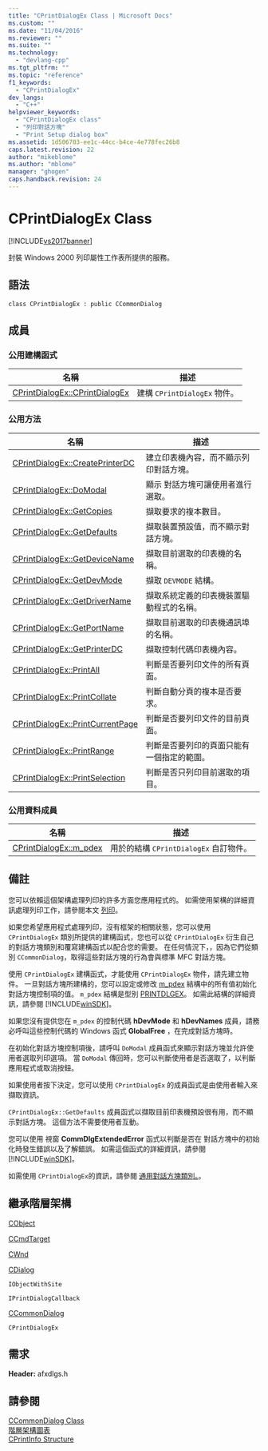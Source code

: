 ```yaml
---
title: "CPrintDialogEx Class | Microsoft Docs"
ms.custom: ""
ms.date: "11/04/2016"
ms.reviewer: ""
ms.suite: ""
ms.technology: 
  - "devlang-cpp"
ms.tgt_pltfrm: ""
ms.topic: "reference"
f1_keywords: 
  - "CPrintDialogEx"
dev_langs: 
  - "C++"
helpviewer_keywords: 
  - "CPrintDialogEx class"
  - "列印對話方塊"
  - "Print Setup dialog box"
ms.assetid: 1d506703-ee1c-44cc-b4ce-4e778fec26b8
caps.latest.revision: 22
author: "mikeblome"
ms.author: "mblome"
manager: "ghogen"
caps.handback.revision: 24
---
```

# CPrintDialogEx Class
[!INCLUDE[vs2017banner](../../assembler/inline/includes/vs2017banner.md)]

封裝 Windows 2000 列印屬性工作表所提供的服務。  
  
## 語法  
  
```  
class CPrintDialogEx : public CCommonDialog  
```  
  
## 成員  
  
### 公用建構函式  
  
|名稱|描述|  
|--------|--------|  
|[CPrintDialogEx::CPrintDialogEx](../Topic/CPrintDialogEx::CPrintDialogEx.md)|建構 `CPrintDialogEx` 物件。|  
  
### 公用方法  
  
|名稱|描述|  
|--------|--------|  
|[CPrintDialogEx::CreatePrinterDC](../Topic/CPrintDialogEx::CreatePrinterDC.md)|建立印表機內容，而不顯示列印對話方塊。|  
|[CPrintDialogEx::DoModal](../Topic/CPrintDialogEx::DoModal.md)|顯示  對話方塊可讓使用者進行選取。|  
|[CPrintDialogEx::GetCopies](../Topic/CPrintDialogEx::GetCopies.md)|擷取要求的複本數目。|  
|[CPrintDialogEx::GetDefaults](../Topic/CPrintDialogEx::GetDefaults.md)|擷取裝置預設值，而不顯示對話方塊。|  
|[CPrintDialogEx::GetDeviceName](../Topic/CPrintDialogEx::GetDeviceName.md)|擷取目前選取的印表機的名稱。|  
|[CPrintDialogEx::GetDevMode](../Topic/CPrintDialogEx::GetDevMode.md)|擷取 `DEVMODE` 結構。|  
|[CPrintDialogEx::GetDriverName](../Topic/CPrintDialogEx::GetDriverName.md)|擷取系統定義的印表機裝置驅動程式的名稱。|  
|[CPrintDialogEx::GetPortName](../Topic/CPrintDialogEx::GetPortName.md)|擷取目前選取的印表機通訊埠的名稱。|  
|[CPrintDialogEx::GetPrinterDC](../Topic/CPrintDialogEx::GetPrinterDC.md)|擷取控制代碼印表機內容。|  
|[CPrintDialogEx::PrintAll](../Topic/CPrintDialogEx::PrintAll.md)|判斷是否要列印文件的所有頁面。|  
|[CPrintDialogEx::PrintCollate](../Topic/CPrintDialogEx::PrintCollate.md)|判斷自動分頁的複本是否要求。|  
|[CPrintDialogEx::PrintCurrentPage](../Topic/CPrintDialogEx::PrintCurrentPage.md)|判斷是否要列印文件的目前頁面。|  
|[CPrintDialogEx::PrintRange](../Topic/CPrintDialogEx::PrintRange.md)|判斷是否要列印的頁面只能有一個指定的範圍。|  
|[CPrintDialogEx::PrintSelection](../Topic/CPrintDialogEx::PrintSelection.md)|判斷是否只列印目前選取的項目。|  
  
### 公用資料成員  
  
|名稱|描述|  
|--------|--------|  
|[CPrintDialogEx::m\_pdex](../Topic/CPrintDialogEx::m_pdex.md)|用於的結構 `CPrintDialogEx` 自訂物件。|  
  
## 備註  
 您可以依賴這個架構處理列印的許多方面您應用程式的。  如需使用架構的詳細資訊處理列印工作，請參閱本文 [列印](../../mfc/printing.md)。  
  
 如果您希望應用程式處理列印，沒有框架的相關狀態，您可以使用 `CPrintDialogEx` 類別所提供的建構函式，您也可以從 `CPrintDialogEx` 衍生自己的對話方塊類別和覆寫建構函式以配合您的需要。  在任何情況下，，因為它們從類別 `CCommonDialog`，取得這些對話方塊的行為會與標準 MFC 對話方塊。  
  
 使用 `CPrintDialogEx` 建構函式，才能使用 `CPrintDialogEx` 物件，請先建立物件。  一旦對話方塊所建構的，您可以設定或修改 [m\_pdex](../Topic/CPrintDialogEx::m_pdex.md) 結構中的所有值初始化對話方塊控制項的值。  `m_pdex` 結構是型別 [PRINTDLGEX](http://msdn.microsoft.com/library/windows/desktop/ms646844)。  如需此結構的詳細資訊，請參閱 [!INCLUDE[winSDK](../../atl/includes/winsdk_md.md)]。  
  
 如果您沒有提供您在 `m_pdex` 的控制代碼 **hDevMode** 和 **hDevNames** 成員，請務必呼叫這些控制代碼的 Windows 函式 **GlobalFree** ，在完成對話方塊時。  
  
 在初始化對話方塊控制項後，請呼叫 `DoModal` 成員函式來顯示對話方塊並允許使用者選取列印選項。  當 `DoModal` 傳回時，您可以判斷使用者是否選取了，以判斷應用程式或取消按鈕。  
  
 如果使用者按下決定，您可以使用 `CPrintDialogEx` 的成員函式是由使用者輸入來擷取資訊。  
  
 `CPrintDialogEx::GetDefaults` 成員函式以擷取目前印表機預設很有用，而不顯示對話方塊。  這個方法不需要使用者互動。  
  
 您可以使用  視窗 **CommDlgExtendedError** 函式以判斷是否在  對話方塊中的初始化時發生錯誤以及了解錯誤。  如需這個函式的詳細資訊，請參閱 [!INCLUDE[winSDK](../../atl/includes/winsdk_md.md)]。  
  
 如需使用 `CPrintDialogEx`的資訊，請參閱 [通用對話方塊類別。](../../mfc/common-dialog-classes.md)。  
  
## 繼承階層架構  
 [CObject](../../mfc/reference/cobject-class.md)  
  
 [CCmdTarget](../../mfc/reference/ccmdtarget-class.md)  
  
 [CWnd](../../mfc/reference/cwnd-class.md)  
  
 [CDialog](../../mfc/reference/cdialog-class.md)  
  
 `IObjectWithSite`  
  
 `IPrintDialogCallback`  
  
 [CCommonDialog](../../mfc/reference/ccommondialog-class.md)  
  
 `CPrintDialogEx`  
  
## 需求  
 **Header:** afxdlgs.h  
  
## 請參閱  
 [CCommonDialog Class](../../mfc/reference/ccommondialog-class.md)   
 [階層架構圖表](../../mfc/hierarchy-chart.md)   
 [CPrintInfo Structure](../../mfc/reference/cprintinfo-structure.md)